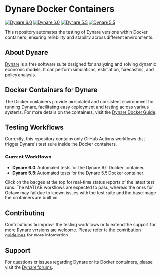 # Dynare Docker Containers

[![Dynare 6.0](../../actions/workflows/dynare-6.0-matlab.yml/badge.svg)](../../actions/workflows/dynare-6.0-matlab.yml)
[![Dynare 6.0](../../actions/workflows/dynare-6.0-octave.yml/badge.svg)](../../actions/workflows/dynare-6.0-octave.yml)
[![Dynare 5.5](../../actions/workflows/dynare-5.5-matlab.yml/badge.svg)](../../actions/workflows/dynare-5.5-matlab.yml)
[![Dynare 5.5](../../actions/workflows/dynare-5.5-octave.yml/badge.svg)](../../actions/workflows/dynare-5.5-octave.yml)

This repository automates the testing of Dynare versions within Docker containers, ensuring reliability and stability across different environments.

## About Dynare

[Dynare](https://www.dynare.org) is a free software suite designed for analyzing and solving dynamic economic models. It can perform simulations, estimation, forecasting, and policy analysis.

## Docker Containers for Dynare

The Docker containers provide an isolated and consistent environment for running Dynare, facilitating easy deployment and testing across various systems. For more details on the containers, visit the [Dynare Docker Guide](https://git.dynare.org/Dynare/dynare/-/blob/master/scripts/docker/README.md).

## Testing Workflows

Currently, this repository contains only GitHub Actions workflows that trigger Dynare's test suite inside the Docker containers.

### Current Workflows

- **Dynare 6.0**: Automated tests for the Dynare 6.0 Docker container.
- **Dynare 5.5**: Automated tests for the Dynare 5.5 Docker container.

Click on the badges at the top for real-time status reports of the latest test runs. The MATLAB workflows are expected to pass, whereas the ones for Octave may fail due to known issues with the test suite and the base image the containers are built on.

## Contributing

Contributions to improve the testing workflows or to extend the support for more Dynare versions are welcome. Please refer to the [contribution guidelines](https://git.dynare.org/Dynare/dynare/-/blob/master/CONTRIBUTING.md) for more information.

## Support

For questions or issues regarding Dynare or its Docker containers, please visit the [Dynare forums](https://forum.dynare.org).
